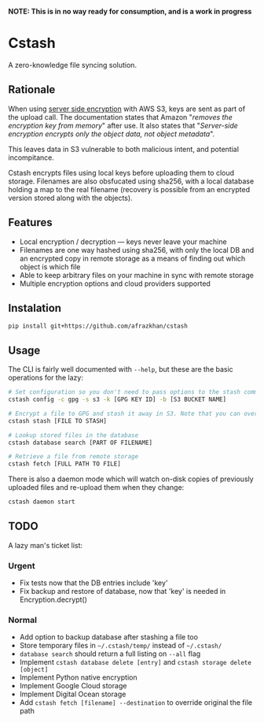 **NOTE: This is in no way ready for consumption, and is a work in progress**

# Cstash

A zero-knowledge file syncing solution.

## Rationale

When using [server side encryption](https://docs.aws.amazon.com/AmazonS3/latest/dev/ServerSideEncryptionCustomerKeys.html) with AWS S3, keys are sent as part of the upload call. The documentation states that Amazon "_removes the encryption key from memory_" after use. It also states that "_Server-side encryption encrypts only the object data, not object metadata_".

This leaves data in S3 vulnerable to both malicious intent, and potential incompitance.

Cstash encrypts files using local keys before uploading them to cloud storage. Filenames are also obsfucated using sha256, with a local database holding a map to the real filename (recovery is possible from an encrypted version stored along with the objects).

## Features

* Local encryption / decryption — keys never leave your machine
* Filenames are one way hashed using sha256, with only the local DB and an encrypted copy in remote storage as a means of finding out which object is which file
* Able to keep arbitrary files on your machine in sync with remote storage
* Multiple encryption options and cloud providers supported

## Instalation

`pip install git+https://github.com/afrazkhan/cstash`

## Usage

The CLI is fairly well documented with `--help`, but these are the basic operations for the lazy:

```sh
# Set configuration so you don't need to pass options to the stash command every time
cstash config -c gpg -s s3 -k [GPG KEY ID] -b [S3 BUCKET NAME]

# Encrypt a file to GPG and stash it away in S3. Note that you can override the values in your config by passing the options here again, allowing mixing and matching cryptographers, remote storage providers, keys, and buckets (--cryptographer, --storage-provider, --key, --bucket)
cstash stash [FILE TO STASH]

# Lookup stored files in the database
cstash database search [PART OF FILENAME]

# Retrieve a file from remote storage
cstash fetch [FULL PATH TO FILE]
```

There is also a daemon mode which will watch on-disk copies of previously uploaded files and re-upload them when they change:

```sh
cstash daemon start
```

## TODO

A lazy man's ticket list:

### Urgent

* Fix tests now that the DB entries include 'key'
* Fix backup and restore of database, now that 'key' is needed in Encryption.decrypt()

### Normal

* Add option to backup database after stashing a file too
* Store temporary files in `~/.cstash/temp/` instead of `~/.cstash/`
* `database search` should return a full listing on `--all` flag
* Implement `cstash database delete [entry]` and `cstash storage delete [object]`
* Implement Python native encryption
* Implement Google Cloud storage
* Implement Digital Ocean storage
* Add `cstash fetch [filename] --destination` to override original the file path
